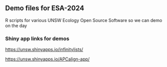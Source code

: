 ## Demo files for ESA-2024

R scripts for various UNSW Ecology Open Source Software so we can demo on the day

### Shiny app links for demos

https://unsw.shinyapps.io/infinitylists/

https://unsw.shinyapps.io/APCalign-app/
